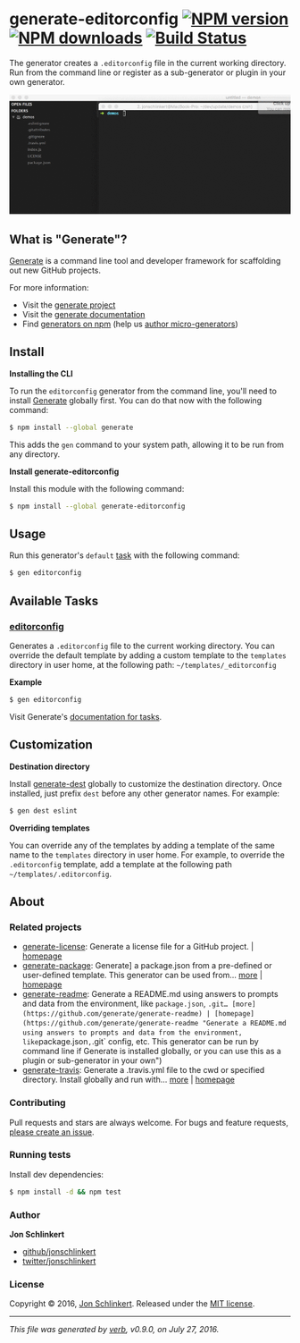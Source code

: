 # generate-editorconfig [![NPM version](https://img.shields.io/npm/v/generate-editorconfig.svg?style=flat)](https://www.npmjs.com/package/generate-editorconfig) [![NPM downloads](https://img.shields.io/npm/dm/generate-editorconfig.svg?style=flat)](https://npmjs.org/package/generate-editorconfig) [![Build Status](https://img.shields.io/travis/generate/generate-editorconfig.svg?style=flat)](https://travis-ci.org/generate/generate-editorconfig)

The generator creates a `.editorconfig` file in the current working directory. Run from the command line or register as a sub-generator or plugin in your own generator.

![generate-editorconfig demo](https://raw.githubusercontent.com/generate/generate-editorconfig/master/demo.gif)

## What is "Generate"?

[Generate](https://github.com/generate/generate) is a command line tool and developer framework for scaffolding out new GitHub projects.

For more information:

* Visit the [generate project](https://github.com/generate/generate)
* Visit the [generate documentation](https://github.com/generate/generate/blob/master/docs/)
* Find [generators on npm](https://www.npmjs.com/browse/keyword/generate-generator) (help us [author micro-generators](https://github.com/generate/generate/blob/master/docs/micro-generators.md))

## Install

**Installing the CLI**

To run the `editorconfig` generator from the command line, you'll need to install [Generate](https://github.com/generate/generate) globally first. You can do that now with the following command:

```sh
$ npm install --global generate
```

This adds the `gen` command to your system path, allowing it to be run from any directory.

**Install generate-editorconfig**

Install this module with the following command:

```sh
$ npm install --global generate-editorconfig
```

## Usage

Run this generator's `default` [task](https://github.com/generate/generate/blob/master/docs/docs/tasks.md#default-task) with the following command:

```sh
$ gen editorconfig
```

## Available Tasks

### [editorconfig](generator.js#L19)

Generates a `.editorconfig` file to the current working directory. You can override the default template by adding a custom template to the `templates` directory in user home, at the following path: `~/templates/_editorconfig`

**Example**

```sh
$ gen editorconfig
```

Visit Generate's [documentation for tasks](https://github.com/generate/generate/blob/master/docs/tasks.md).

## Customization

**Destination directory**

Install [generate-dest](https://github.com/generate/generate-dest) globally to customize the destination directory. Once installed, just prefix `dest` before any other generator names. For example:

```sh
$ gen dest eslint
```

**Overriding templates**

You can override any of the templates by adding a template of the same name to the `templates` directory in user home. For example, to override the `.editorconfig` template, add a template at the following path `~/templates/.editorconfig`.

## About

### Related projects

* [generate-license](https://www.npmjs.com/package/generate-license): Generate a license file for a GitHub project. | [homepage](https://github.com/generate/generate-license "Generate a license file for a GitHub project.")
* [generate-package](https://www.npmjs.com/package/generate-package): Generate] a package.json from a pre-defined or user-defined template. This generator can be used from… [more](https://github.com/generate/generate-package) | [homepage](https://github.com/generate/generate-package "[Generate] a package.json from a pre-defined or user-defined template. This generator can be used from the command line when globally installed, or as a plugin or sub-generator in your own generator.")
* [generate-readme](https://www.npmjs.com/package/generate-readme): Generate a README.md using answers to prompts and data from the environment, like `package.json`, `.git… [more](https://github.com/generate/generate-readme) | [homepage](https://github.com/generate/generate-readme "Generate a README.md using answers to prompts and data from the environment, like`package.json`,`.git` config, etc. This generator can be run by command line if Generate is installed globally, or you can use this as a plugin or sub-generator in your own")
* [generate-travis](https://www.npmjs.com/package/generate-travis): Generate a .travis.yml file to the cwd or specified directory. Install globally and run with… [more](https://github.com/generate/generate-travis) | [homepage](https://github.com/generate/generate-travis "Generate a .travis.yml file to the cwd or specified directory. Install globally and run with generate's CLI, or use as a component in your own generator.")

### Contributing

Pull requests and stars are always welcome. For bugs and feature requests, [please create an issue](../../issues/new).

### Running tests

Install dev dependencies:

```sh
$ npm install -d && npm test
```

### Author

**Jon Schlinkert**

* [github/jonschlinkert](https://github.com/jonschlinkert)
* [twitter/jonschlinkert](http://twitter.com/jonschlinkert)

### License

Copyright © 2016, [Jon Schlinkert](https://github.com/jonschlinkert).
Released under the [MIT license](https://github.com/generate/generate-editorconfig/blob/master/LICENSE).

***

_This file was generated by [verb](https://github.com/verbose/verb), v0.9.0, on July 27, 2016._